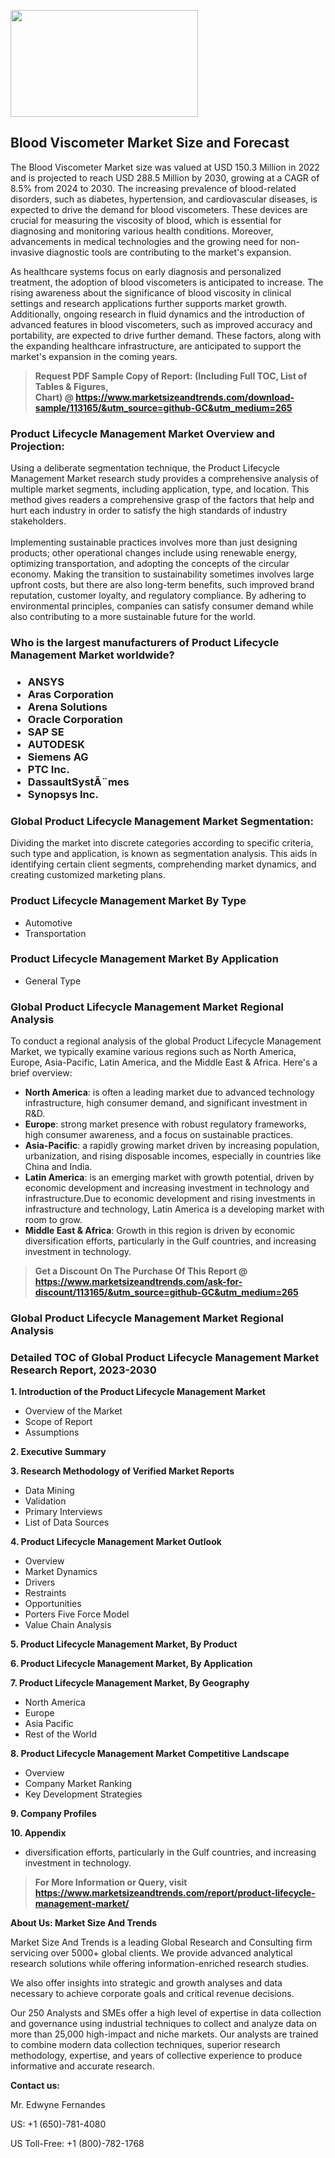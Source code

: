 <p><img class="alignnone size-medium wp-image-20088" src="https://ffe5etoiles.com/wp-content/uploads/2024/12/MST1-300x171.png" alt="" width="300" height="171" /></p><h2>Blood Viscometer Market Size and Forecast</h2><p>The Blood Viscometer Market size was valued at USD 150.3 Million in 2022 and is projected to reach USD 288.5 Million by 2030, growing at a CAGR of 8.5% from 2024 to 2030. The increasing prevalence of blood-related disorders, such as diabetes, hypertension, and cardiovascular diseases, is expected to drive the demand for blood viscometers. These devices are crucial for measuring the viscosity of blood, which is essential for diagnosing and monitoring various health conditions. Moreover, advancements in medical technologies and the growing need for non-invasive diagnostic tools are contributing to the market's expansion.</p><p>As healthcare systems focus on early diagnosis and personalized treatment, the adoption of blood viscometers is anticipated to increase. The rising awareness about the significance of blood viscosity in clinical settings and research applications further supports market growth. Additionally, ongoing research in fluid dynamics and the introduction of advanced features in blood viscometers, such as improved accuracy and portability, are expected to drive further demand. These factors, along with the expanding healthcare infrastructure, are anticipated to support the market's expansion in the coming years.</p></p><blockquote id="" class=""><strong>Request PDF Sample Copy of Report: (Including Full TOC, List of Tables &amp; Figures, Chart)&nbsp;@&nbsp;<strong><a href="https://www.marketsizeandtrends.com/download-sample/113165/&utm_source=github-GC&utm_medium=265" target="_blank">https://www.marketsizeandtrends.com/download-sample/113165/&utm_source=github-GC&utm_medium=265</a></strong></strong></blockquote><h3 id="" class="">Product Lifecycle Management Market&nbsp;Overview and Projection:</h3><p id="" class="">Using a deliberate segmentation technique, the Product Lifecycle Management Market research study provides a comprehensive analysis of multiple market segments, including application, type, and location. This method gives readers a comprehensive grasp of the factors that help and hurt each industry in order to satisfy the high standards of industry stakeholders. <br /> <br />Implementing sustainable practices involves more than just designing products; other operational changes include using renewable energy, optimizing transportation, and adopting the concepts of the circular economy. Making the transition to sustainability sometimes involves large upfront costs, but there are also long-term benefits, such improved brand reputation, customer loyalty, and regulatory compliance. By adhering to environmental principles, companies can satisfy consumer demand while also contributing to a more sustainable future for the world.</p><h3 id="" class="">Who is the largest manufacturers of&nbsp;Product Lifecycle Management Market worldwide?</h3><h3 class=""><p><ul><li>ANSYS </li><li> Aras Corporation </li><li> Arena Solutions </li><li> Oracle Corporation </li><li> SAP SE </li><li> AUTODESK </li><li> Siemens AG </li><li> PTC Inc. </li><li> DassaultSystÃ¨mes </li><li> Synopsys Inc.</li></ul></p></h3><h3 id="" class="">Global&nbsp;Product Lifecycle Management Market Segmentation:</h3><p id="" class="">Dividing the market into discrete categories according to specific criteria, such type and application, is known as segmentation analysis. This aids in identifying certain client segments, comprehending market dynamics, and creating customized marketing plans.</p><h3 id="" class="">Product Lifecycle Management Market&nbsp;By Type</h3><p><p><ul><li>Automotive </li><li> Transportation</p></li></ul></p></p><h3 id="" class="">Product Lifecycle Management Market&nbsp;By Application</h3><p class=""><p><ul><li>General Type</li></ul></p></p><h3 id="" class="">Global Product Lifecycle Management Market Regional Analysis</h3><p id="" class="">To conduct a regional analysis of the global Product Lifecycle Management Market, we typically examine various regions such as North America, Europe, Asia-Pacific, Latin America, and the Middle East &amp; Africa. Here's a brief overview:</p><ul><li><strong>North America</strong>: is often a leading market due to advanced technology infrastructure, high consumer demand, and significant investment in R&amp;D.</li><li><strong>Europe</strong>: strong market presence with robust regulatory frameworks, high consumer awareness, and a focus on sustainable practices.</li><li><strong>Asia-Pacific</strong>: a rapidly growing market driven by increasing population, urbanization, and rising disposable incomes, especially in countries like China and India.</li><li><strong>Latin America</strong>: is an emerging market with growth potential, driven by economic development and increasing investment in technology and infrastructure.Due to economic development and rising investments in infrastructure and technology, Latin America is a developing market with room to grow.</li><li><strong>Middle East &amp; Africa</strong>: Growth in this region is driven by economic diversification efforts, particularly in the Gulf countries, and increasing investment in technology.</li></ul><blockquote id="" class=""><strong>Get a Discount On The Purchase Of This Report @ <strong><a href="https://www.marketsizeandtrends.com/ask-for-discount/113165/&utm_source=github-GC&utm_medium=265" target="_blank">https://www.marketsizeandtrends.com/ask-for-discount/113165/&utm_source=github-GC&utm_medium=265</a></strong></strong></blockquote><h3 id="" class="">Global Product Lifecycle Management Market Regional Analysis</h3><h3 id="" class="">Detailed TOC of Global Product Lifecycle Management Market Research Report, 2023-2030</h3><p id="" class=""><strong>1. Introduction of the Product Lifecycle Management Market</strong></p><ul><li>Overview of the Market</li><li>Scope of Report</li><li>Assumptions</li></ul><p id="" class=""><strong>2. Executive Summary</strong></p><p id="" class=""><strong>3. Research Methodology of Verified Market Reports</strong></p><ul><li>Data Mining</li><li>Validation</li><li>Primary Interviews</li><li>List of Data Sources</li></ul><p id="" class=""><strong>4. Product Lifecycle Management Market Outlook</strong></p><ul><li>Overview</li><li>Market Dynamics</li><li>Drivers</li><li>Restraints</li><li>Opportunities</li><li>Porters Five Force Model</li><li>Value Chain Analysis</li></ul><p id="" class=""><strong>5. Product Lifecycle Management Market, By Product</strong></p><p id="" class=""><strong>6. Product Lifecycle Management Market, By Application</strong></p><p id="" class=""><strong>7. Product Lifecycle Management Market, By Geography</strong></p><ul><li>North America</li><li>Europe</li><li>Asia Pacific</li><li>Rest of the World</li></ul><p id="" class=""><strong>8. Product Lifecycle Management Market Competitive Landscape</strong></p><ul><li>Overview</li><li>Company Market Ranking</li><li>Key Development Strategies</li></ul><p id="" class=""><strong>9. Company Profiles</strong></p><p id="" class=""><strong>10. Appendix</strong></p><ul><li>diversification efforts, particularly in the Gulf countries, and increasing investment in technology.</li></ul><blockquote id="" class=""><strong>For More Information or Query, visit <strong><strong><a href="https://www.marketsizeandtrends.com/report/product-lifecycle-management-market/" target="_blank">https://www.marketsizeandtrends.com/report/product-lifecycle-management-market/</a></strong></strong></strong></blockquote><p id="" class=""><strong>About Us: Market Size And Trends</strong></p><p id="" class="">Market Size And Trends is a leading Global Research and Consulting firm servicing over 5000+ global clients. We provide advanced analytical research solutions while offering information-enriched research studies.</p><p id="" class="">We also offer insights into strategic and growth analyses and data necessary to achieve corporate goals and critical revenue decisions.</p><p id="" class="">Our 250 Analysts and SMEs offer a high level of expertise in data collection and governance using industrial techniques to collect and analyze data on more than 25,000 high-impact and niche markets. Our analysts are trained to combine modern data collection techniques, superior research methodology, expertise, and years of collective experience to produce informative and accurate research.</p><p id="" class=""><strong>Contact us:</strong></p><p id="" class="">Mr. Edwyne Fernandes</p><p id="" class="">US: +1 (650)-781-4080</p><p id="" class="">US Toll-Free: +1 (800)-782-1768</p>
